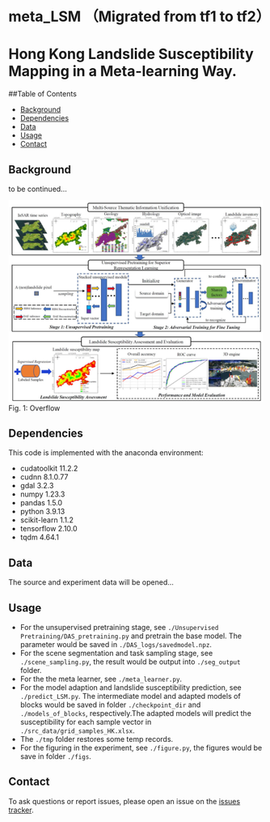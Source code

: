 # meta_LSM （Migrated from tf1 to tf2）
# Hong Kong Landslide Susceptibility Mapping in a Meta-learning Way.

##Table of Contents

- [Background](#background)
- [Dependencies](#dependencies)
- [Data](#data)
- [Usage](#usage)
- [Contact](#contact)


## Background
to be continued...

<img src="figs/overflow.jpg" width="800px" hight="800px"/> 
​         Fig. 1: Overflow


## Dependencies

This code is implemented with the anaconda environment:
* cudatoolkit 11.2.2
* cudnn 8.1.0.77
* gdal 3.2.3
* numpy 1.23.3
* pandas 1.5.0
* python 3.9.13
* scikit-learn 1.1.2
* tensorflow 2.10.0
* tqdm 4.64.1

## Data

The source and experiment data will be opened...


## Usage

* For the unsupervised pretraining stage, see `./Unsupervised Pretraining/DAS_pretraining.py` and pretrain the base model. The parameter would be saved in `./DAS_logs/savedmodel.npz`.
* For the scene segmentation and task sampling stage, see `./scene_sampling.py`, the result would be output into `./seg_output` folder.
* For the the meta learner, see `./meta_learner.py`.
* For the model adaption and landslide susceptibility prediction, see `./predict_LSM.py`. The intermediate model and adapted models of blocks would be saved in folder `./checkpoint_dir` and `./models_of_blocks`, respectively.The adapted models will predict the susceptibility for each sample vector in `./src_data/grid_samples_HK.xlsx`.
* The `./tmp` folder restores some temp records.
* For the figuring in the experiment, see `./figure.py`, the figures would be save in folder `./figs`.


## Contact
To ask questions or report issues, please open an issue on the [issues tracker](https://github.com/Young-Excavator/meta_LSM/issues).

